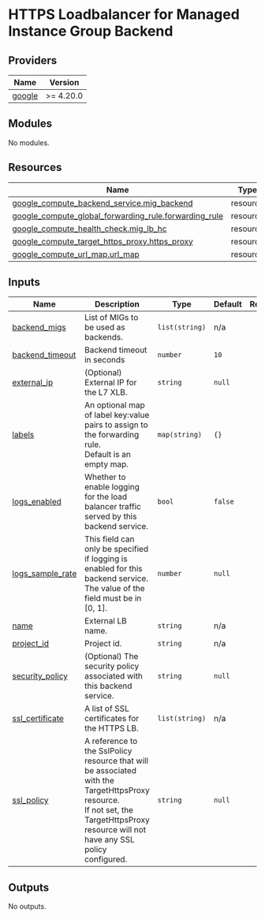 # HTTPS Loadbalancer for Managed Instance Group Backend

<!-- BEGIN_TF_DOCS -->
## Providers

| Name | Version |
|------|---------|
| <a name="provider_google"></a> [google](#provider\_google) | >= 4.20.0 |

## Modules

No modules.

## Resources

| Name | Type |
|------|------|
| [google_compute_backend_service.mig_backend](https://registry.terraform.io/providers/hashicorp/google/latest/docs/resources/compute_backend_service) | resource |
| [google_compute_global_forwarding_rule.forwarding_rule](https://registry.terraform.io/providers/hashicorp/google/latest/docs/resources/compute_global_forwarding_rule) | resource |
| [google_compute_health_check.mig_lb_hc](https://registry.terraform.io/providers/hashicorp/google/latest/docs/resources/compute_health_check) | resource |
| [google_compute_target_https_proxy.https_proxy](https://registry.terraform.io/providers/hashicorp/google/latest/docs/resources/compute_target_https_proxy) | resource |
| [google_compute_url_map.url_map](https://registry.terraform.io/providers/hashicorp/google/latest/docs/resources/compute_url_map) | resource |

## Inputs

| Name | Description | Type | Default | Required |
|------|-------------|------|---------|:--------:|
| <a name="input_backend_migs"></a> [backend\_migs](#input\_backend\_migs) | List of MIGs to be used as backends. | `list(string)` | n/a | yes |
| <a name="input_backend_timeout"></a> [backend\_timeout](#input\_backend\_timeout) | Backend timeout in seconds | `number` | `10` | no |
| <a name="input_external_ip"></a> [external\_ip](#input\_external\_ip) | (Optional) External IP for the L7 XLB. | `string` | `null` | no |
| <a name="input_labels"></a> [labels](#input\_labels) | An optional map of label key:value pairs to assign to the forwarding rule.<br>Default is an empty map. | `map(string)` | `{}` | no |
| <a name="input_logs_enabled"></a> [logs\_enabled](#input\_logs\_enabled) | Whether to enable logging for the load balancer traffic served by this backend service. | `bool` | `false` | no |
| <a name="input_logs_sample_rate"></a> [logs\_sample\_rate](#input\_logs\_sample\_rate) | This field can only be specified if logging is enabled for this backend service. <br>The value of the field must be in [0, 1]. | `number` | `null` | no |
| <a name="input_name"></a> [name](#input\_name) | External LB name. | `string` | n/a | yes |
| <a name="input_project_id"></a> [project\_id](#input\_project\_id) | Project id. | `string` | n/a | yes |
| <a name="input_security_policy"></a> [security\_policy](#input\_security\_policy) | (Optional) The security policy associated with this backend service. | `string` | `null` | no |
| <a name="input_ssl_certificate"></a> [ssl\_certificate](#input\_ssl\_certificate) | A list of SSL certificates for the HTTPS LB. | `list(string)` | n/a | yes |
| <a name="input_ssl_policy"></a> [ssl\_policy](#input\_ssl\_policy) | A reference to the SslPolicy resource that will be associated with the TargetHttpsProxy resource. <br>If not set, the TargetHttpsProxy resource will not have any SSL policy configured. | `string` | `null` | no |

## Outputs

No outputs.
<!-- END_TF_DOCS -->
